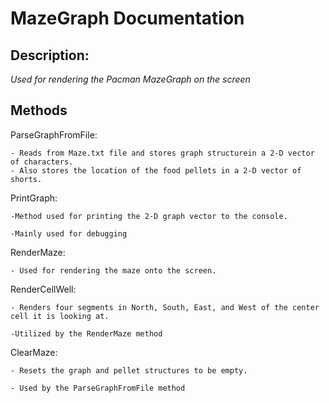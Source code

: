 # MazeGraph Documentation

## Description:

*Used for rendering the Pacman MazeGraph on the screen*

## Methods

ParseGraphFromFile:

    - Reads from Maze.txt file and stores graph structurein a 2-D vector of characters.
    - Also stores the location of the food pellets in a 2-D vector of shorts.

PrintGraph:

    -Method used for printing the 2-D graph vector to the console.
    
    -Mainly used for debugging

RenderMaze:

    - Used for rendering the maze onto the screen. 

RenderCellWell:

    - Renders four segments in North, South, East, and West of the center cell it is looking at.

    -Utilized by the RenderMaze method

ClearMaze:

    - Resets the graph and pellet structures to be empty.

    - Used by the ParseGraphFromFile method